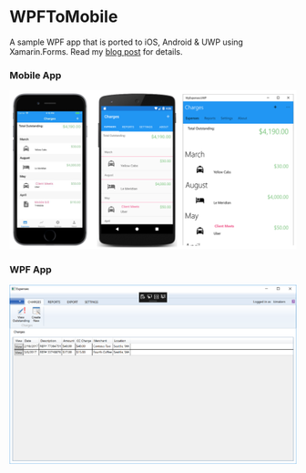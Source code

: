 
# WPFToMobile
A sample WPF app that is ported to iOS, Android &amp; UWP using Xamarin.Forms. Read my [blog post](https://blogs.msdn.microsoft.com/visualstudio/2018/04/16/mobilizing-existing-net-apps/) for details.

### Mobile App
![MobileApp](_art/MobilizeNetApps-1.png)

### WPF App
![WPFApp](_art/MobilizeNetApps-WPF.png)
